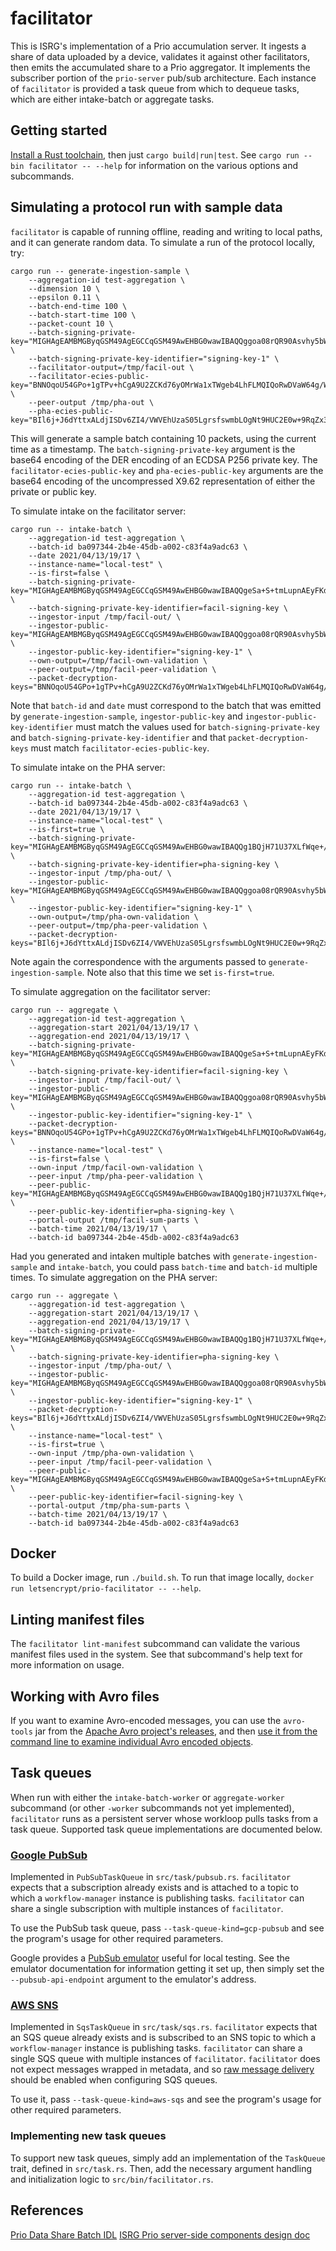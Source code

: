 # facilitator

This is ISRG's implementation of a Prio accumulation server. It ingests a share of data uploaded by a device, validates it against other facilitators, then emits the accumulated share to a Prio aggregator. It implements the subscriber portion of the `prio-server` pub/sub architecture. Each instance of `facilitator` is provided a task queue from which to dequeue tasks, which are either intake-batch or aggregate tasks.

## Getting started

[Install a Rust toolchain](https://www.rust-lang.org/tools/install), then just `cargo build|run|test`. See `cargo run --bin facilitator -- --help` for information on the various options and subcommands.

## Simulating a protocol run with sample data

`facilitator` is capable of running offline, reading and writing to local paths, and it can generate random data. To simulate a run of the protocol locally, try:

    cargo run -- generate-ingestion-sample \
        --aggregation-id test-aggregation \
        --dimension 10 \
        --epsilon 0.11 \
        --batch-end-time 100 \
        --batch-start-time 100 \
        --packet-count 10 \
        --batch-signing-private-key="MIGHAgEAMBMGByqGSM49AgEGCCqGSM49AwEHBG0wawIBAQQggoa08rQR90Asvhy5bWIgFBDeGaO8FnVEF3PVpNVmDGChRANCAAQ2mZfm4UC73PkWsYz3Uub6UTIAFQCPGxouP1O1PlmntOpfLYdvyZDCuenAzv1oCfyToolNArNjwo/+harNn1fs" \
        --batch-signing-private-key-identifier="signing-key-1" \
        --facilitator-output=/tmp/facil-out \
        --facilitator-ecies-public-key="BNNOqoU54GPo+1gTPv+hCgA9U2ZCKd76yOMrWa1xTWgeb4LhFLMQIQoRwDVaW64g/WTdcxT4rDULoycUNFB60LER6hPEHg/ObBnRPV1rwS3nj9Bj0tbjVPPyL9p8QW8B+w==" \
        --peer-output /tmp/pha-out \
        --pha-ecies-public-key="BIl6j+J6dYttxALdjISDv6ZI4/VWVEhUzaS05LgrsfswmbLOgNt9HUC2E0w+9RqZx3XMkdEHBHfNuCSMpOwofVSq3TfyKwn0NrftKisKKVSaTOt5seJ67P5QL4hxgPWvxw=="

This will generate a sample batch containing 10 packets, using the current time as a timestamp. The `batch-signing-private-key` argument is the base64 encoding of the DER encoding of an ECDSA P256 private key. The `facilitator-ecies-public-key` and `pha-ecies-public-key` arguments are the base64 encoding of the uncompressed X9.62 representation of either the private or public key.

To simulate intake on the facilitator server:

    cargo run -- intake-batch \
        --aggregation-id test-aggregation \
        --batch-id ba097344-2b4e-45db-a002-c83f4a9adc63 \
        --date 2021/04/13/19/17 \
        --instance-name="local-test" \
        --is-first=false \
        --batch-signing-private-key="MIGHAgEAMBMGByqGSM49AgEGCCqGSM49AwEHBG0wawIBAQQgeSa+S+tmLupnAEyFKdVuKB99y09YEqW41+8pwP4cTkahRANCAASy7FHcLGnRudVHWga/j2k9nQ3lMvuGE01Q7DEyjyCuuw9YmB3dHvYcRUnxVRI/nF5LvneGim0dC7F1fuRAPeXI" \
        --batch-signing-private-key-identifier=facil-signing-key \
        --ingestor-input /tmp/facil-out/ \
        --ingestor-public-key="MIGHAgEAMBMGByqGSM49AgEGCCqGSM49AwEHBG0wawIBAQQggoa08rQR90Asvhy5bWIgFBDeGaO8FnVEF3PVpNVmDGChRANCAAQ2mZfm4UC73PkWsYz3Uub6UTIAFQCPGxouP1O1PlmntOpfLYdvyZDCuenAzv1oCfyToolNArNjwo/+harNn1fs" \
        --ingestor-public-key-identifier="signing-key-1" \
        --own-output=/tmp/facil-own-validation \
        --peer-output=/tmp/facil-peer-validation \
        --packet-decryption-keys="BNNOqoU54GPo+1gTPv+hCgA9U2ZCKd76yOMrWa1xTWgeb4LhFLMQIQoRwDVaW64g/WTdcxT4rDULoycUNFB60LER6hPEHg/ObBnRPV1rwS3nj9Bj0tbjVPPyL9p8QW8B+w=="

Note that `batch-id` and `date` must correspond to the batch that was emitted by `generate-ingestion-sample`, `ingestor-public-key` and `ingestor-public-key-identifier` must match the values used for `batch-signing-private-key` and `batch-signing-private-key-identifier` and that `packet-decryption-keys` must match `facilitator-ecies-public-key`.

To simulate intake on the PHA server:

    cargo run -- intake-batch \
        --aggregation-id test-aggregation \
        --batch-id ba097344-2b4e-45db-a002-c83f4a9adc63 \
        --date 2021/04/13/19/17 \
        --instance-name="local-test" \
        --is-first=true \
        --batch-signing-private-key="MIGHAgEAMBMGByqGSM49AgEGCCqGSM49AwEHBG0wawIBAQQg1BQjH71U37XLfWqe+/xP8iUrMiHpmUtbj3UfDkhFIrShRANCAAQgqHcxxwTVx1IXimcRv5TQyYZh+ShDM6XZqJonoP1m52oN0aLID1hJSrfKJrnqdgmHmaT4eXNNf4C5+g1HZt+u" \
        --batch-signing-private-key-identifier=pha-signing-key \
        --ingestor-input /tmp/pha-out/ \
        --ingestor-public-key="MIGHAgEAMBMGByqGSM49AgEGCCqGSM49AwEHBG0wawIBAQQggoa08rQR90Asvhy5bWIgFBDeGaO8FnVEF3PVpNVmDGChRANCAAQ2mZfm4UC73PkWsYz3Uub6UTIAFQCPGxouP1O1PlmntOpfLYdvyZDCuenAzv1oCfyToolNArNjwo/+harNn1fs" \
        --ingestor-public-key-identifier="signing-key-1" \
        --own-output=/tmp/pha-own-validation \
        --peer-output=/tmp/pha-peer-validation \
        --packet-decryption-keys="BIl6j+J6dYttxALdjISDv6ZI4/VWVEhUzaS05LgrsfswmbLOgNt9HUC2E0w+9RqZx3XMkdEHBHfNuCSMpOwofVSq3TfyKwn0NrftKisKKVSaTOt5seJ67P5QL4hxgPWvxw=="

Note again the correspondence with the arguments passed to `generate-ingestion-sample`. Note also that this time we set `is-first=true`.

To simulate aggregation on the facilitator server:

    cargo run -- aggregate \
        --aggregation-id test-aggregation \
        --aggregation-start 2021/04/13/19/17 \
        --aggregation-end 2021/04/13/19/17 \
        --batch-signing-private-key="MIGHAgEAMBMGByqGSM49AgEGCCqGSM49AwEHBG0wawIBAQQgeSa+S+tmLupnAEyFKdVuKB99y09YEqW41+8pwP4cTkahRANCAASy7FHcLGnRudVHWga/j2k9nQ3lMvuGE01Q7DEyjyCuuw9YmB3dHvYcRUnxVRI/nF5LvneGim0dC7F1fuRAPeXI" \
        --batch-signing-private-key-identifier=facil-signing-key \
        --ingestor-input /tmp/facil-out/ \
        --ingestor-public-key="MIGHAgEAMBMGByqGSM49AgEGCCqGSM49AwEHBG0wawIBAQQggoa08rQR90Asvhy5bWIgFBDeGaO8FnVEF3PVpNVmDGChRANCAAQ2mZfm4UC73PkWsYz3Uub6UTIAFQCPGxouP1O1PlmntOpfLYdvyZDCuenAzv1oCfyToolNArNjwo/+harNn1fs" \
        --ingestor-public-key-identifier="signing-key-1" \
        --packet-decryption-keys="BNNOqoU54GPo+1gTPv+hCgA9U2ZCKd76yOMrWa1xTWgeb4LhFLMQIQoRwDVaW64g/WTdcxT4rDULoycUNFB60LER6hPEHg/ObBnRPV1rwS3nj9Bj0tbjVPPyL9p8QW8B+w==" \
        --instance-name="local-test" \
        --is-first=false \
        --own-input /tmp/facil-own-validation \
        --peer-input /tmp/pha-peer-validation \
        --peer-public-key="MIGHAgEAMBMGByqGSM49AgEGCCqGSM49AwEHBG0wawIBAQQg1BQjH71U37XLfWqe+/xP8iUrMiHpmUtbj3UfDkhFIrShRANCAAQgqHcxxwTVx1IXimcRv5TQyYZh+ShDM6XZqJonoP1m52oN0aLID1hJSrfKJrnqdgmHmaT4eXNNf4C5+g1HZt+u" \
        --peer-public-key-identifier=pha-signing-key \
        --portal-output /tmp/facil-sum-parts \
        --batch-time 2021/04/13/19/17 \
        --batch-id ba097344-2b4e-45db-a002-c83f4a9adc63

Had you generated and intaken multiple batches with `generate-ingestion-sample` and `intake-batch`, you could pass `batch-time` and `batch-id` multiple times. To simulate aggregation on the PHA server:

    cargo run -- aggregate \
        --aggregation-id test-aggregation \
        --aggregation-start 2021/04/13/19/17 \
        --aggregation-end 2021/04/13/19/17 \
        --batch-signing-private-key="MIGHAgEAMBMGByqGSM49AgEGCCqGSM49AwEHBG0wawIBAQQg1BQjH71U37XLfWqe+/xP8iUrMiHpmUtbj3UfDkhFIrShRANCAAQgqHcxxwTVx1IXimcRv5TQyYZh+ShDM6XZqJonoP1m52oN0aLID1hJSrfKJrnqdgmHmaT4eXNNf4C5+g1HZt+u" \
        --batch-signing-private-key-identifier=pha-signing-key \
        --ingestor-input /tmp/pha-out/ \
        --ingestor-public-key="MIGHAgEAMBMGByqGSM49AgEGCCqGSM49AwEHBG0wawIBAQQggoa08rQR90Asvhy5bWIgFBDeGaO8FnVEF3PVpNVmDGChRANCAAQ2mZfm4UC73PkWsYz3Uub6UTIAFQCPGxouP1O1PlmntOpfLYdvyZDCuenAzv1oCfyToolNArNjwo/+harNn1fs" \
        --ingestor-public-key-identifier="signing-key-1" \
        --packet-decryption-keys="BIl6j+J6dYttxALdjISDv6ZI4/VWVEhUzaS05LgrsfswmbLOgNt9HUC2E0w+9RqZx3XMkdEHBHfNuCSMpOwofVSq3TfyKwn0NrftKisKKVSaTOt5seJ67P5QL4hxgPWvxw==" \
        --instance-name="local-test" \
        --is-first=true \
        --own-input /tmp/pha-own-validation \
        --peer-input /tmp/facil-peer-validation \
        --peer-public-key="MIGHAgEAMBMGByqGSM49AgEGCCqGSM49AwEHBG0wawIBAQQgeSa+S+tmLupnAEyFKdVuKB99y09YEqW41+8pwP4cTkahRANCAASy7FHcLGnRudVHWga/j2k9nQ3lMvuGE01Q7DEyjyCuuw9YmB3dHvYcRUnxVRI/nF5LvneGim0dC7F1fuRAPeXI" \
        --peer-public-key-identifier=facil-signing-key \
        --portal-output /tmp/pha-sum-parts \
        --batch-time 2021/04/13/19/17 \
        --batch-id ba097344-2b4e-45db-a002-c83f4a9adc63

## Docker

To build a Docker image, run `./build.sh`. To run that image locally, `docker run letsencrypt/prio-facilitator -- --help`.

## Linting manifest files

The `facilitator lint-manifest` subcommand can validate the various manifest files used in the system. See that subcommand's help text for more information on usage.

## Working with Avro files

If you want to examine Avro-encoded messages, you can use the `avro-tools` jar from the [Apache Avro project's releases](https://downloads.apache.org/avro/avro-1.10.0/java/), and then [use it from the command line to examine individual Avro encoded objects](https://www.michael-noll.com/blog/2013/03/17/reading-and-writing-avro-files-from-the-command-line/).

## Task queues

When run with either the `intake-batch-worker` or `aggregate-worker` subcommand (or other `-worker` subcommands not yet implemented), `facilitator` runs as a persistent server whose workloop pulls tasks from a task queue. Supported task queue implementations are documented below.

### [Google PubSub](https://cloud.google.com/pubsub/docs)

Implemented in `PubSubTaskQueue` in `src/task/pubsub.rs`. `facilitator` expects that a subscription already exists and is attached to a topic to which a `workflow-manager` instance is publishing tasks. `facilitator` can share a single subscription with multiple instances of `facilitator`.

To use the PubSub task queue, pass `--task-queue-kind=gcp-pubsub` and see the program's usage for other required parameters.

Google provides a [PubSub emulator](https://cloud.google.com/pubsub/docs/emulator) useful for local testing. See the emulator documentation for information getting it set up, then simply set the `--pubsub-api-endpoint` argument to the emulator's address.

### [AWS SNS](https://docs.aws.amazon.com/sns/latest/dg/welcome.html)

Implemented in `SqsTaskQueue` in `src/task/sqs.rs`. `facilitator` expects that an SQS queue already exists and is subscribed to an SNS topic to which a `workflow-manager` instance is publishing tasks. `facilitator` can share a single SQS queue with multiple instances of `facilitator`. `facilitator` does not expect messages wrapped in metadata, and so [raw message delivery](https://docs.aws.amazon.com/sns/latest/dg/sns-large-payload-raw-message-delivery.html) should be enabled when configuring SQS queues.

To use it, pass `--task-queue-kind=aws-sqs` and see the program's usage for other required parameters.

### Implementing new task queues

To support new task queues, simply add an implementation of the `TaskQueue` trait, defined in `src/task.rs`. Then, add the necessary argument handling and initialization logic to `src/bin/facilitator.rs`.

## References

[Prio Data Share Batch IDL](https://docs.google.com/document/d/1L06dpE7OcC4CXho2UswrfHrnWKtbA9aSSmO_5o7Ku6I/edit#heading=h.3kq1yexquq2g)
[ISRG Prio server-side components design doc](https://docs.google.com/document/d/1MdfM3QT63ISU70l63bwzTrxr93Z7Tv7EDjLfammzo6Q/edit#)
